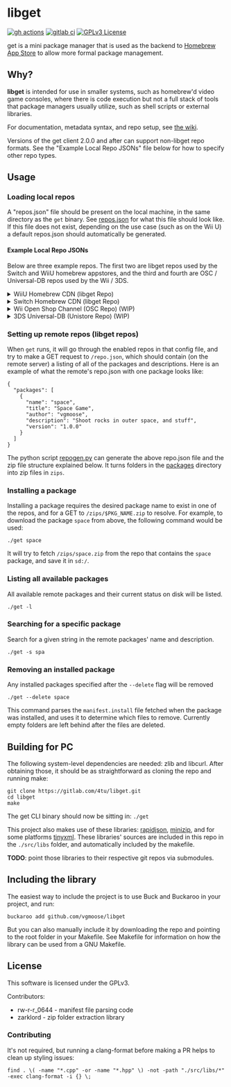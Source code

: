 # libget
[![gh actions](https://img.shields.io/github/actions/workflow/status/fortheusers/libget/main.yml?style=flat-square)](https://github.com/fortheusers/libget/actions/workflows/main.yml) [![gitlab ci](https://gitlab.com/4TU/libget/badges/master/pipeline.svg?style=flat-square)](https://gitlab.com/4TU/libget/pipelines) [![GPLv3 License](https://img.shields.io/badge/License-GPL%20v3-blue.svg)](https://opensource.org/licenses/GPL-3.0)

get is a mini package manager that is used as the backend to [Homebrew App Store](http://github.com/vgmoose/hb-appstore) to allow more formal package management.

## Why?
**libget** is intended for use in smaller systems, such as homebrew'd video game consoles, where there is code execution but not a full stack of tools that package managers usually utilize, such as shell scripts or external libraries.

For documentation, metadata syntax, and repo setup, see [the wiki](https://github.com/vgmoose/get/wiki).

Versions of the get client 2.0.0 and after can support non-libget repo formats. See the "Example Local Repo JSONs" file below for how to specify other repo types.

## Usage
### Loading local repos
A "repos.json" file should be present on the local machine, in the same directory as the `get` binary. See [repos.json](https://github.com/vgmoose/get/blob/master/.get/repos.json) for what this file should look like. If this file does not exist, depending on the use case (such as on the Wii U) a default repos.json should automatically be generated.

#### Example Local Repo JSONs
Below are three example repos. The first two are libget repos used by the Switch and WiiU homebrew appstores, and the third and fourth are OSC / Universal-DB repos used by the Wii / 3DS.

<details>
  <summary>WiiU Homebrew CDN (libget Repo)</summary>
    
  ```javascript
  {
    "repos": [{
       "name":"WiiU ForTheUsers Repo",
       "url":"https://wiiu.cdn.fortheusers.org",
       "type":"get",
       "enabled":true
    }]
  }
  ```
</details>

<details>
  <summary>Switch Homebrew CDN (libget Repo)</summary>
    
  ```javascript
  {
    "repos": [{
       "name":"Switch ForTheUsers Repo",
       "url":"https://switch.cdn.fortheusers.org",
       "type":"get",
       "enabled":true
    }]
  }
  ```
</details>

<details>
  <summary>Wii Open Shop Channel (OSC Repo) (WIP)</summary>
    
  ```javascript
  {
    "repos": [{
       "name":"Wii OSC Repo",
       "url":"https://hbb1.oscwii.org",
       "type":"osc",
       "enabled":true
    }]
  }
  ```
</details>


<details>
  <summary>3DS Universal-DB (Unistore Repo) (WIP)</summary>
    
  ```javascript
  {
    "repos": [{
       "name":"3DS Universal-DB",
       "url":"https://db.universal-team.net/data/full.json",
       "type":"unistore",
       "enabled":true
    }]
  }
  ```
</details>

### Setting up remote repos (libget repos)
When `get` runs, it will go through the enabled repos in that config file, and try to make a GET request to `/repo.json`, which should contain (on the remote server) a listing of all of the packages and descriptions. Here is an example of what the remote's repo.json with one package looks like:
```
{
  "packages": [
    {
      "name": "space",
      "title": "Space Game",
      "author": "vgmoose",
      "description": "Shoot rocks in outer space, and stuff",
      "version": "1.0.0"
    }
  ]
}
```

The python script [repogen.py](https://github.com/vgmoose/get/blob/master/web/repogen.py) can generate the above repo.json file and the zip file structure explained below. It turns folders in the [packages](https://github.com/vgmoose/get/tree/master/web/packages) directory into zip files in `zips`.

### Installing a package
Installing a package requires the desired package name to exist in one of the repos, and for a GET to `/zips/$PKG_NAME.zip` to resolve. For example, to download the package `space` from above, the following command would be used:
```
./get space
```

It will try to fetch `/zips/space.zip` from the repo that contains the `space` package, and save it in `sd:/`.

### Listing all available packages
All available remote packages and their current status on disk will be listed.
```
./get -l
```

### Searching for a specific package
Search for a given string in the remote packages' name and description.
```
./get -s spa
```

### Removing an installed package
Any installed packages specified after the `--delete` flag will be removed
```
./get --delete space
```

This command parses the `manifest.install` file fetched when the package was installed, and uses it to determine which files to remove. Currently empty folders are left behind after the files are deleted.

## Building for PC
The following system-level dependencies are needed: zlib and libcurl. After obtaining those, it should be as straightforward as cloning the repo and running make:
```
git clone https://gitlab.com/4tu/libget.git
cd libget
make
```
The get CLI binary should now be sitting in: `./get`

This project also makes use of these libraries: [rapidjson](https://github.com/Tencent/rapidjson), [minizip](https://github.com/nmoinvaz/minizip/tree/1.2), and for some platforms [tinyxml](http://www.grinninglizard.com/tinyxml/). These libraries' sources are included in this repo in the `./src/libs` folder, and automatically included by the makefile.

**TODO**: point those libraries to their respective git repos via submodules.

## Including the library
The easiest way to include the project is to use Buck and Buckaroo in your project, and run:
```
buckaroo add github.com/vgmoose/libget
```

But you can also manually include it by downloading the repo and pointing to the root folder in your Makefile. See Makefile for information on how the library can be used from a GNU Makefile.

## License
This software is licensed under the GPLv3.

Contributors:
- rw-r-r_0644 - manifest file parsing code
- zarklord - zip folder extraction library

### Contributing
It's not required, but running a clang-format before making a PR helps to clean up styling issues:
```
find . \( -name "*.cpp" -or -name "*.hpp" \) -not -path "./src/libs/*" -exec clang-format -i {} \;
```
